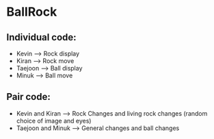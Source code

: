 # BallRock

## Individual code:
* Kevin --> Rock display
* Kiran --> Rock move
* Taejoon --> Ball display
* Minuk --> Ball move


## Pair code:
* Kevin and Kiran --> Rock Changes and living rock changes (random choice of image and eyes)
* Taejoon and Minuk --> General changes and ball changes
